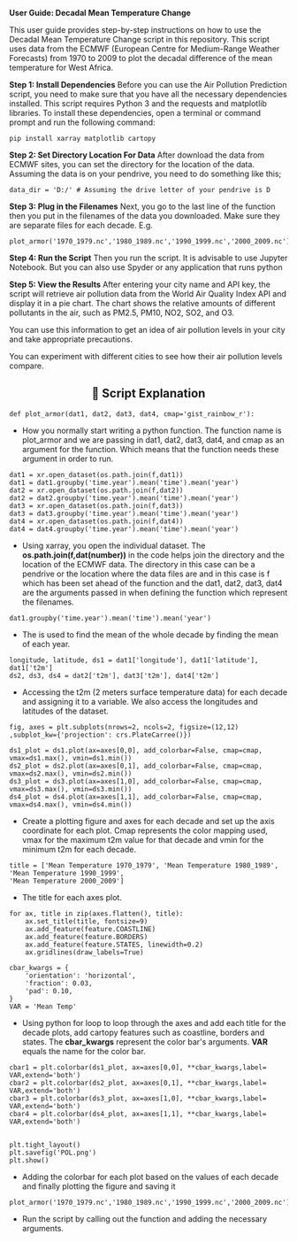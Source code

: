 

**User Guide: Decadal Mean Temperature Change**

This user guide provides step-by-step instructions on how to use the Decadal Mean Temperature Change script in this repository. This script uses data from the ECMWF (European Centre for Medium-Range Weather Forecasts) from 1970 to 2009 to plot the decadal difference of the mean temperature for West Africa.

**Step 1: Install Dependencies**
Before you can use the Air Pollution Prediction script, you need to make sure that you have all the necessary dependencies installed. This script requires Python 3 and the requests and matplotlib libraries. To install these dependencies, open a terminal or command prompt and run the following command:
```
pip install xarray matplotlib cartopy 
```

**Step 2: Set Directory Location For Data**
After download the data from ECMWF sites, you can set the directory for the location of the data. Assuming the data is on your pendrive, you need to do something like this;
```
data_dir = 'D:/' # Assuming the drive letter of your pendrive is D
```

**Step 3: Plug in the Filenames**
Next, you go to the last line of the function then you put in the filenames of the data you downloaded. Make sure they are separate files for each decade. 
E.g.
```
plot_armor('1970_1979.nc','1980_1989.nc','1990_1999.nc','2000_2009.nc')
```

**Step 4: Run the Script**
Then you run the script. It is advisable to use Jupyter Notebook. But you can also use Spyder or any application that runs python


**Step 5: View the Results**
After entering your city name and API key, the script will retrieve air pollution data from the World Air Quality Index API and display it in a pie chart. The chart shows the relative amounts of different pollutants in the air, such as PM2.5, PM10, NO2, SO2, and O3.

You can use this information to get an idea of air pollution levels in your city and take appropriate precautions.

You can experiment with different cities to see how their air pollution levels compare.

<h2 align=center> 📃 Script Explanation </h2>
  <p align="center">

```
def plot_armor(dat1, dat2, dat3, dat4, cmap='gist_rainbow_r'):
```
- How you normally start writing a python function. The function name is plot_armor and we are passing in dat1, dat2, dat3, dat4, and cmap as an argument for the function. Which means that the function needs these argument in order to run.

```
dat1 = xr.open_dataset(os.path.join(f,dat1))
dat1 = dat1.groupby('time.year').mean('time').mean('year')
dat2 = xr.open_dataset(os.path.join(f,dat2))
dat2 = dat2.groupby('time.year').mean('time').mean('year')
dat3 = xr.open_dataset(os.path.join(f,dat3))
dat3 = dat3.groupby('time.year').mean('time').mean('year')
dat4 = xr.open_dataset(os.path.join(f,dat4))
dat4 = dat4.groupby('time.year').mean('time').mean('year')

```
- Using xarray, you open the individual dataset. The **os.path.join(f,dat(number))** in the code helps join the directory and the location of the ECMWF data. The directory in this case can be a pendrive or the location where the data files are and in this case is f which has been set ahead of the function and the dat1, dat2, dat3, dat4 are the arguments passed in when defining the function which represent the filenames. 

```
dat1.groupby('time.year').mean('time').mean('year')
``` 
- The is used to find the mean of the whole decade by finding the mean of each year.

```
longitude, latitude, ds1 = dat1['longitude'], dat1['latitude'], dat1['t2m']
ds2, ds3, ds4 = dat2['t2m'], dat3['t2m'], dat4['t2m']

```
- Accessing the t2m (2 meters surface temperature data) for each decade and assigning it to a variable. We also access the longitudes and latitudes of the dataset.

```
fig, axes = plt.subplots(nrows=2, ncols=2, figsize=(12,12) ,subplot_kw={'projection': crs.PlateCarree()})

ds1_plot = ds1.plot(ax=axes[0,0], add_colorbar=False, cmap=cmap, vmax=ds1.max(), vmin=ds1.min())
ds2_plot = ds2.plot(ax=axes[0,1], add_colorbar=False, cmap=cmap, vmax=ds2.max(), vmin=ds2.min())
ds3_plot = ds3.plot(ax=axes[1,0], add_colorbar=False, cmap=cmap, vmax=ds3.max(), vmin=ds3.min())
ds4_plot = ds4.plot(ax=axes[1,1], add_colorbar=False, cmap=cmap, vmax=ds4.max(), vmin=ds4.min())

```
- Create a plotting figure and axes for each decade and set up the axis coordinate for each plot. Cmap represents the color mapping used, vmax for the maximum t2m value for that decade and vmin for the minimum t2m for each decade.


```
title = ['Mean Temperature 1970_1979', 'Mean Temperature 1980_1989', 'Mean Temperature 1990_1999',
'Mean Temperature 2000_2009']
```
- The title for each axes plot.


```
for ax, title in zip(axes.flatten(), title):
    ax.set_title(title, fontsize=9)
    ax.add_feature(feature.COASTLINE)
    ax.add_feature(feature.BORDERS)
    ax.add_feature(feature.STATES, linewidth=0.2)
    ax.gridlines(draw_labels=True)
    
cbar_kwargs = {
    'orientation': 'horizontal',
    'fraction': 0.03,  
    'pad': 0.10,       
}
VAR = 'Mean Temp'
```
- Using python for loop to loop through the axes and add each title for the decade plots, add cartopy features such as coastline, borders and states. The **cbar_kwargs** represent the color bar's arguments. **VAR** equals the name for the color bar.

```
cbar1 = plt.colorbar(ds1_plot, ax=axes[0,0], **cbar_kwargs,label= VAR,extend='both')
cbar2 = plt.colorbar(ds2_plot, ax=axes[0,1], **cbar_kwargs,label= VAR,extend='both')
cbar3 = plt.colorbar(ds3_plot, ax=axes[1,0], **cbar_kwargs,label= VAR,extend='both')
cbar4 = plt.colorbar(ds4_plot, ax=axes[1,1], **cbar_kwargs,label= VAR,extend='both')


plt.tight_layout()
plt.savefig('POL.png')
plt.show()
```
- Adding the colorbar for each plot based on the values of each decade and finally plotting the figure and saving it 

```
plot_armor('1970_1979.nc','1980_1989.nc','1990_1999.nc','2000_2009.nc')
```
- Run the script by calling out the function and adding the necessary arguments.

